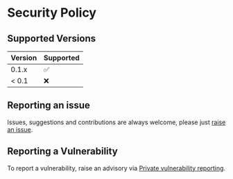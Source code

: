 # Security Policy

## Supported Versions

| Version | Supported          |
| ------- | ------------------ |
| 0.1.x   | :white_check_mark: |
| < 0.1   | :x:                |

## Reporting an issue

Issues, suggestions and contributions are always welcome, please just [raise an issue](https://github.com/a1ecbr0wn/r53-ddns/issues/new).

## Reporting a Vulnerability

To report a vulnerability, raise an advisory via [Private vulnerability reporting](https://github.com/a1ecbr0wn/r53-ddns/security/advisories/new).

